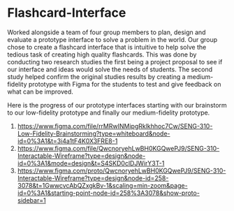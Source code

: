 # Flashcard-Interface

Worked alongside a team of four group members to plan, design and evaluate a prototype interface to solve a problem in the world. Our group chose to create a flashcard interface that is intuitive to help solve the tedious task of creating high quality flashcards. This was done by conducting two research studies the first being a project proposal to see if our interface and ideas would solve the needs of students. The second study helped confirm the original studies results by creating a medium-fidelity prototype with Figma for the students to test and give feedback on what can be improved. 

Here is the progress of our prototype interfaces starting with our brainstorm to our low-fidelity prototype and finally our medium-fidelity prototype.

1. https://www.figma.com/file/rrMRwINMipgRklkhhoc7Cw/SENG-310-Low-Fidelity-Brainstorming?type=whiteboard&node-id=0%3A1&t=3i4a1tF4K0X3FRE8-1
2. https://www.figma.com/file/QwcnoryehLwBH0KGQwePJ9/SENG-310-Interactable-Wireframe?type=design&node-id=0%3A1&mode=design&t=S4SKD0clDJWirY3T-1
3. https://www.figma.com/proto/QwcnoryehLwBH0KGQwePJ9/SENG-310-Interactable-Wireframe?type=design&node-id=258-3078&t=1GwwcvcAbQZxgkBv-1&scaling=min-zoom&page-id=0%3A1&starting-point-node-id=258%3A3078&show-proto-sidebar=1
